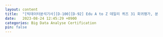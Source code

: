 ```yaml
---
layout: content
title:  "[빅데이터분석기사][D-100][D-92] Edu A to Z 데일리 퀴즈 31 회귀평가, 분류평가1/2(/) 오답"
date:   2023-08-24 12:45:29 +0900
categories: Big Data Analyse Certification
pin: false
---
```

